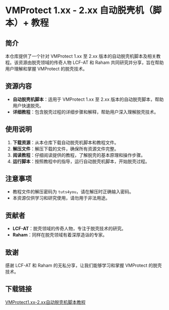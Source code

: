 # VMProtect 1.xx - 2.xx 自动脱壳机（脚本）+ 教程

## 简介
本仓库提供了一个针对 VMProtect 1.xx 至 2.xx 版本的自动脱壳机脚本及相关教程。该资源由脱壳领域的传奇人物 LCF-AT 和 Raham 共同研究并分享，旨在帮助用户理解和掌握 VMProtect 的脱壳技术。

## 资源内容
- **自动脱壳机脚本**：适用于 VMProtect 1.xx 至 2.xx 版本的自动脱壳脚本，帮助用户快速脱壳。
- **详细教程**：包含脱壳过程的详细步骤和解释，帮助用户深入理解脱壳技术。

## 使用说明
1. **下载资源**：从本仓库下载自动脱壳机脚本和教程文件。
2. **解压文件**：解压下载的文件，确保所有资源文件完整。
3. **阅读教程**：仔细阅读提供的教程，了解脱壳的基本原理和操作步骤。
4. **运行脚本**：按照教程中的指导，运行自动脱壳机脚本，开始脱壳过程。

## 注意事项
- 教程文件的解压密码为 `tuts4you`，请在解压时正确输入密码。
- 本资源仅供学习和研究使用，请勿用于非法用途。

## 贡献者
- **LCF-AT**：脱壳领域的传奇人物，专注于脱壳技术的研究。
- **Raham**：同样在脱壳领域有着深厚造诣的专家。

## 致谢
感谢 LCF-AT 和 Raham 的无私分享，让我们能够学习和掌握 VMProtect 的脱壳技术。

## 下载链接

[VMProtect1.xx-2.xx自动脱壳机脚本教程](https://pan.quark.cn/s/336f2157df65)